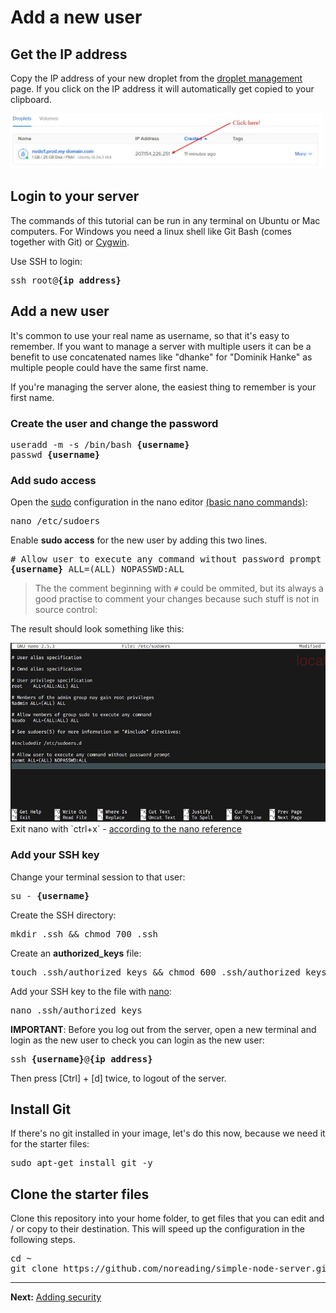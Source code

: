 # Add a new user

## Get the IP address

Copy the IP address of your new droplet from the [droplet management](https://cloud.digitalocean.com/droplets) page. If you click on the IP address it will automatically get copied to your clipboard.

<img src="./images/do-get-ip.jpg" alt="SSH Key Management page" width="500">

## Login to your server

The commands of this tutorial can be run in any terminal on Ubuntu or Mac computers. For Windows you need a linux shell like Git Bash (comes together with Git) or [Cygwin](http://www.cygwin.com/).

Use SSH to login:
<pre>
ssh root@<b>{ip address}</b>
</pre>

## Add a new user

It's common to use your real name as username, so that it's easy to remember. If you want to manage a server with multiple users it can be a benefit to use concatenated names like "dhanke" for "Dominik Hanke" as multiple people could have the same first name.

If you're managing the server alone, the easiest thing to remember is your first name.

### Create the user and change the password

<pre>
useradd -m -s /bin/bash <b>{username}</b>
passwd <b>{username}</b>
</pre>

### Add sudo access

Open the [sudo](https://www.howtoforge.com/tutorial/sudo-beginners-guide/) configuration in the nano editor <a href="https://github.com/noreading/simple-node-server#basic-nano-commands" target="\_blank">(basic nano commands)</a>:

<pre>
nano /etc/sudoers
</pre>

Enable **sudo access** for the new user by adding this two lines.
<pre>
# Allow user to execute any command without password prompt
<b>{username}</b> ALL=(ALL) NOPASSWD:ALL
</pre>

> The the comment beginning with `#` could be ommited, but its always a good practise to comment your changes because such stuff is not in source control:

The result should look something like this:

<img src="./images/nano.jpg" alt="Click the droplet button" width="530"/>

<Enter>
Exit nano with `ctrl+x` - <a href="https://github.com/noreading/simple-node-server#basic-nano-commands" target="\_blank">according to the nano reference</a>


### Add your SSH key

Change your terminal session to that user:
<pre>
su - <b>{username}</b>
</pre>

Create the SSH directory:
<pre>
mkdir .ssh &amp;&amp; chmod 700 .ssh
</pre>

Create an __authorized_keys__ file:
<pre>
touch .ssh/authorized_keys &amp;&amp; chmod 600 .ssh/authorized_keys
</pre>

Add your SSH key to the file with <a href="https://github.com/noreading/simple-node-server#basic-nano-commands" target="\_blank">nano</a>:
<pre>
nano .ssh/authorized_keys
</pre>

 **IMPORTANT**: Before you log out from the server, open a new terminal and login as the new user to check you can login as the new user:

<pre>
ssh <b>{username}</b>@<b>{ip address}</b>
</pre>
Then press [Ctrl] + [d] twice, to logout of the server.

## Install Git

If there's no git installed in your image, let's do this now, because we need it for the starter files:
<pre>
sudo apt-get install git -y
</pre>

## Clone the starter files

Clone this repository into your home folder, to get files that you can edit and / or copy to their destination. This will speed up the configuration in the following steps.

<pre>
cd ~
git clone https://github.com/noreading/simple-node-server.git
</pre>

---
__Next:__ [Adding security](./add-security.md)

